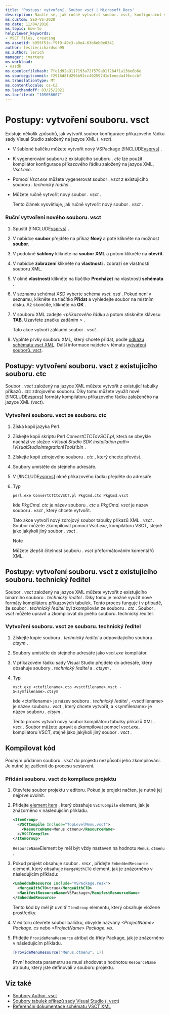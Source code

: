 ```yaml
---
title: 'Postupy: vytvoření. Soubor vsct | Microsoft Docs'
description: Naučte se, jak ručně vytvořit soubor. vsct, konfigurační soubor tabulky příkazů sady Visual Studio založený na jazyce XML.
ms.custom: SEO-VS-2020
ms.date: 11/04/2016
ms.topic: how-to
helpviewer_keywords:
- VSCT files, creating
ms.assetid: b955f51c-f9f9-49c3-a8e4-63b6eb0e0341
author: leslierichardson95
ms.author: lerich
manager: jmartens
ms.workload:
- vssdk
ms.openlocfilehash: 7fe1d92a9117193a72f579a01f264f1a13be6b6e
ms.sourcegitcommit: f2916d8fd296b92cc402597d1d1eecda4f6cccbf
ms.translationtype: MT
ms.contentlocale: cs-CZ
ms.lasthandoff: 03/25/2021
ms.locfileid: "105056607"
---
```

# <a name="how-to-create-a-vsct-file"></a>Postupy: vytvoření souboru. vsct

Existuje několik způsobů, jak vytvořit soubor konfigurace příkazového řádku sady Visual Studio založený na jazyce XML (*. vsct*).

- V šabloně balíčku můžete vytvořit nový VSPackage [!INCLUDE[vsprvs](../../code-quality/includes/vsprvs_md.md)] .

- K vygenerování souboru z existujícího souboru *. ctc* lze použít kompilátor konfigurace příkazového řádku založený na jazyce XML, *Vsct.exe*.

- Pomocí *Vsct.exe* můžete vygenerovat soubor *. vsct* z existujícího souboru *. technický ředitel* .

- Můžete ručně vytvořit nový soubor *. vsct* .

  Tento článek vysvětluje, jak ručně vytvořit nový soubor *. vsct* .

### <a name="to-manually-create-a-new-vsct-file"></a>Ruční vytvoření nového souboru. vsct

1. Spustit [!INCLUDE[vsprvs](../../code-quality/includes/vsprvs_md.md)] .

2. V nabídce **soubor** přejděte na příkaz **Nový** a poté klikněte na možnost **soubor**.

3. V podokně **šablony** klikněte na **soubor XML** a potom klikněte na **otevřít**.

4. V nabídce **zobrazení** klikněte na **vlastnosti** . zobrazí se vlastnosti souboru XML.

5. V okně **vlastnosti** klikněte na tlačítko **Procházet** na vlastnosti **schémata** .

6. V seznamu schémat XSD vyberte schéma *vsct. xsd* . Pokud není v seznamu, klikněte na tlačítko **Přidat** a vyhledejte soubor na místním disku. Až skončíte, klikněte na **OK** .

7. V souboru XML zadejte *<příkazového řádku* a potom stiskněte klávesu **TAB**. Uzavřete značku zadáním *>* .

    Tato akce vytvoří základní soubor *. vsct* .

8. Vyplňte prvky souboru XML, který chcete přidat, podle [odkazu schématu vsct XML](../../extensibility/vsct-xml-schema-reference.md). Další informace najdete v tématu [vytváření souborů. vsct](../../extensibility/internals/authoring-dot-vsct-files.md).

<a name="how-to-create-a-dot-vsct-file-from-an-existing-dot-ctc-file"></a>

## <a name="how-to-create-a-vsct-file-from-an-existing-ctc-file"></a>Postupy: vytvoření souboru. vsct z existujícího souboru. ctc

Soubor *. vsct* založený na jazyce XML můžete vytvořit z existující tabulky příkazů *. ctc* zdrojového souboru. Díky tomu můžete využít nové [!INCLUDE[vsprvs](../../code-quality/includes/vsprvs_md.md)] formáty kompilátoru příkazového řádku založeného na jazyce XML (vsct).

### <a name="to-create-a-vsct-file-from-a-ctc-file"></a>Vytvoření souboru. vsct ze souboru. ctc

1. Získá kopii jazyka Perl.

2. Získejte kopii skriptu Perl *ConvertCTCToVSCT.pl*, která se obvykle nachází ve složce *\<Visual Studio SDK installation path> \VisualStudioIntegration\Tools\bin* .

3. Získejte kopii zdrojového souboru *. ctc* , který chcete převést.

4. Soubory umístěte do stejného adresáře.

5. V [!INCLUDE[vsprvs](../../code-quality/includes/vsprvs_md.md)] okně příkazového řádku přejděte do adresáře.

6. Typ

   ```
   perl.exe ConvertCTCtoVSCT.pl PkgCmd.ctc PkgCmd.vsct
   ```

    kde *PkgCmd. ctc* je název souboru *. ctc* a *PkgCmd. vsct* je název souboru *. vsct* , který chcete vytvořit.

    Tato akce vytvoří nový zdrojový soubor tabulky příkazů XML *. vsct* . Soubor můžete zkompilovat pomocí *Vsct.exe*, kompilátoru VSCT, stejně jako jakýkoli jiný soubor *. vsct* .

   > [!NOTE]
   > Můžete zlepšit čitelnost souboru *. vsct* přeformátováním komentářů XML.

<a name="how-to-create-a-dot-vsct-file-from-an-existing-dot-cto-file"></a>

## <a name="how-to-create-a-vsct-file-from-an-existing-cto-file"></a>Postupy: vytvoření souboru. vsct z existujícího souboru. technický ředitel

Soubor *. vsct* založený na jazyce XML můžete vytvořit z existujícího binárního souboru *. technický ředitel* . Díky tomu je možné využít nové formáty kompilátoru příkazových tabulek. Tento proces funguje i v případě, že soubor *. technický ředitel* byl zkompilován ze souboru *. ctc* . Soubor *. vsct* můžete upravit a zkompilovat do jiného souboru. technický ředitel.

### <a name="to-create-a-vsct-file-from-a-cto-file"></a>Vytvoření souboru. vsct ze souboru. technický ředitel

1. Získejte kopie souboru *. technický ředitel* a odpovídajícího souboru *. ctsym* .

2. Soubory umístěte do stejného adresáře jako *vsct.exe* kompilátor.

3. V příkazovém řádku sady Visual Studio přejdete do adresáře, který obsahuje soubory *. technický ředitel* a *. ctsym* .

4. Typ

    ```
    vsct.exe <ctofilename>.cto <vsctfilename>.vsct -S<symfilename>.ctsym
    ```

     kde \<ctofilename\> je název souboru *. technický ředitel* , \<vsctfilename\> je název souboru *. vsct* , který chcete vytvořit, a \<symfilename\> je název souboru *. ctsym* .

     Tento proces vytvoří nový soubor kompilátoru tabulky příkazů XML *. vsct* . Soubor můžete upravit a zkompilovat pomocí *vsct.exe*, kompilátoru VSCT, stejně jako jakýkoli jiný soubor *. vsct* .

## <a name="compile-the-code"></a>Kompilovat kód
 Pouhým přidáním souboru *. vsct* do projektu nezpůsobí jeho zkompilování. Je nutné jej začlenit do procesu sestavení.

### <a name="to-add-a-vsct-file-to-project-compilation"></a>Přidání souboru. vsct do kompilace projektu

1. Otevřete soubor projektu v editoru. Pokud je projekt načten, je nutné jej nejprve uvolnit.

2. Přidejte [element Item](../../msbuild/itemgroup-element-msbuild.md) , který obsahuje `VSCTCompile` element, jak je znázorněno v následujícím příkladu.

    ```xml
    <ItemGroup>
      <VSCTCompile Include="TopLevelMenu.vsct">
        <ResourceName>Menus.ctmenu</ResourceName>
      </VSCTCompile>
    </ItemGroup>

    ```

     `ResourceName`Element by měl být vždy nastaven na hodnotu `Menus.ctmenu` .

3. Pokud projekt obsahuje soubor *. resx* , přidejte `EmbeddedResource` element, který obsahuje `MergeWithCTO` element, jak je znázorněno v následujícím příkladu:

    ```xml
    <EmbeddedResource Include="VSPackage.resx">
      <MergeWithCTO>true</MergeWithCTO>
      <ManifestResourceName>VSPackage</ManifestResourceName>
    </EmbeddedResource>

    ```

     Tento kód by měl jít uvnitř `ItemGroup` elementu, který obsahuje vložené prostředky.

4. V editoru otevřete soubor balíčku, obvykle nazvaný *\<ProjectName\> Package. cs* nebo *\<ProjectName\> Package. vb*.

5. Přidejte `ProvideMenuResource` atribut do třídy Package, jak je znázorněno v následujícím příkladu.

    ```csharp
    [ProvideMenuResource("Menus.ctmenu", 1)]
    ```

     První hodnota parametru se musí shodovat s hodnotou `ResourceName` atributu, který jste definovali v souboru projektu.

## <a name="see-also"></a>Viz také
- [Soubory Author. vsct](../../extensibility/internals/authoring-dot-vsct-files.md)
- [Soubory tabulek příkazů sady Visual Studio (. vsct)](../../extensibility/internals/visual-studio-command-table-dot-vsct-files.md)
- [Referenční dokumentace schématu VSCT XML](../../extensibility/vsct-xml-schema-reference.md)
